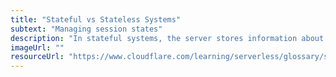 ```yaml
---
title: "Stateful vs Stateless Systems"
subtext: "Managing session states"
description: "In stateful systems, the server stores information about the client's session. Stateless systems do not store this data, treating each request as independent.<br><br>Imagine stateful systems as having a memory of past interactions, whereas stateless systems have no recollection of previous encounters."
imageUrl: ""
resourceUrl: "https://www.cloudflare.com/learning/serverless/glossary/stateful-vs-stateless/"
---
```

